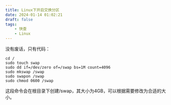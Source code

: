 ```yaml
---
title: Linux下开启交换分区
date: 2024-01-14 01:02:21
draft: false
tags:
    - 快查
    - Linux
---
```


没有废话，只有代码：

```shell
cd /
sudo touch swap
sudo dd if=/dev/zero of=/swap bs=1M count=4096
sudo mkswap /swap
sudo swapon /swap
sudo chmod 0600 /swap
```

这段命令会在根目录下创建/swap，其大小为4GB，可以根据需要修改为合适的大小。
